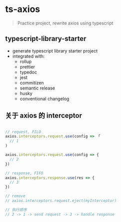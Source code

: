# ts-axios

> Practice project, rewrite axios using typescript

## typescript-library-starter

- generate typescript library starter project
- integrated with:
  - rollup
  - prettier
  - typedoc
  - jest
  - commitizen
  - semantic release
  - husky
  - conventional changelog

## 关于 axios 的 interceptor

```js

// request, FILO
axios.interceptors.request.use(config => 「
  // 1
)

axios.interceptors.request.use(config => {
  // 2
})

// response, FIFO
axios.interceptors.response.use(res => {
  // 3
})

// remove
// axios.interceptors.request.eject(myInterceptor)

// 执行顺序
// 2 -> 1 -> send request -> 3 -> handle response

```
